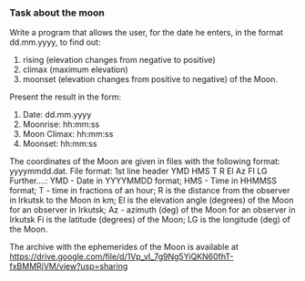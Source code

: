 ### Task about the moon

Write a program that allows the user, for the date he enters, in the format dd.mm.yyyy, to find out:

1) rising (elevation changes from negative to positive)
2) climax (maximum elevation)
3) moonset (elevation changes from positive to negative) of the Moon.

Present the result in the form:
1) Date: dd.mm.yyyy
2) Moonrise: hh:mm:ss
3) Moon Climax: hh:mm:ss
4) Moonset: hh:mm:ss

The coordinates of the Moon are given in files with the following format: yyyymmdd.dat.
File format:
1st line header
YMD HMS T R El Az FI LG
Further….:
YMD - Date in YYYYMMDD format;
HMS - Time in HHMMSS format;
T - time in fractions of an hour;
R is the distance from the observer in Irkutsk to the Moon in km;
El is the elevation angle (degrees) of the Moon for an observer in Irkutsk;
Az - azimuth (deg) of the Moon for an observer in Irkutsk
Fi is the latitude (degrees) of the Moon;
LG is the longitude (deg) of the Moon.

The archive with the ephemerides of the Moon is available at
https://drive.google.com/file/d/1Vp_vI_7g9Ng5YiQKN60fhT-fxBMMRjVM/view?usp=sharing
